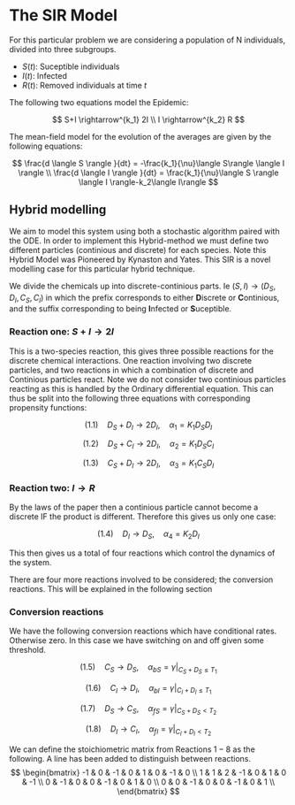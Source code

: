 # The SIR Model


For this particular problem we are considering a population of N individuals, divided into three subgroups.

- $S(t)$: Suceptible individuals
- $I(t)$: Infected 
- $R(t)$: Removed individuals at time $t$

The following two equations model the Epidemic:

$$
S+I \rightarrow^{k_1} 2I \\
I \rightarrow^{k_2} R
$$

The mean-field model for the evolution of the averages are given by the following equations:

$$
\frac{d \langle S \rangle }{dt} = -\frac{k_1}{\nu}\langle S\rangle \langle I \rangle \\
\frac{d \langle I \rangle }{dt} = \frac{k_1}{\nu}\langle S \rangle \langle I \rangle-k_2\langle I\rangle
$$

## Hybrid modelling

We aim to model this system using both a stochastic algorithm paired with the ODE. In order to implement this Hybrid-method we must define two different particles (continious and discrete) for each species. Note this Hybrid Model was Pioneered by Kynaston and Yates. This SIR is a novel modelling case for this particular hybrid technique. 

We divide the chemicals up into discrete-continious parts. Ie $(S,I) \rightarrow (D_S,D_I,C_S,C_I)$ in which the prefix corresponds to either **D**iscrete or **C**ontinious, and the suffix corresponding to being **I**nfected or **S**uceptible. 

### Reaction one: $S+I \rightarrow 2I$

This is a two-species reaction, this gives three possible reactions for the discrete chemical interactions. One reaction involving two discrete particles, and two reactions in which a combination of discrete and Continious particles react. Note we do not consider two continious particles reacting as this is handled by the Ordinary differential equation. This can thus be split into the following three equations with corresponding propensity functions:

$$
(1.1) \quad D_S + D_I \rightarrow 2D_I, \quad \alpha_1 = K_1D_SD_I
$$

$$
(1.2) \quad D_S + C_I \rightarrow 2D_I, \quad \alpha_2 = K_1D_SC_I
$$

$$
(1.3) \quad C_S + D_I \rightarrow 2D_I, \quad \alpha_3 = K_1C_SD_I
$$


### Reaction two: $I \rightarrow R$

By the laws of the paper then a continious particle cannot become a discrete IF the product is different. Therefore this gives us only one case:

$$
(1.4) \quad D_I \rightarrow D_S, \quad \alpha_4=K_2D_I
$$

This then gives us a total of four reactions which control the dynamics of the system. 

There are four more reactions involved to be considered; the conversion reactions. This will be explained in the following section

### Conversion reactions

We have the following conversion reactions which have conditional rates. Otherwise zero. In this case we have switching on and off given some threshold. 

$$
(1.5) \quad  C_S \rightarrow D_S, \quad \alpha_{bS}=\gamma|_{C_S+D_S \leq T_1}
$$

$$
(1.6) \quad C_I \rightarrow D_I, \quad \alpha_{bI}=\gamma|_{C_I+D_I \leq T_1}
$$

$$
(1.7) \quad D_S \rightarrow C_S,  \quad \alpha_{fS}=\gamma|_{C_S+D_S < T_2}
$$

$$
(1.8) \quad D_I \rightarrow C_I, \quad \alpha_{fI}=\gamma|_{C_I+D_I < T_2}
$$


We can define the stoichiometric matrix from Reactions $1-8$ as the following. A line has been added to distinguish between reactions.  
$$
 \begin{bmatrix}
 -1 &  0 & -1 &  0 &  1 &  0 & -1 &  0 \\
  1 &  1 &  2 & -1 &  0 &  1 &  0 & -1 \\
  0 & -1 &  0 &  0 & -1 &  0 &  1 &  0 \\
  0 &  0 & -1 &  0 &  0 & -1 &  0 &  1 \\
\end{bmatrix} 
$$



 